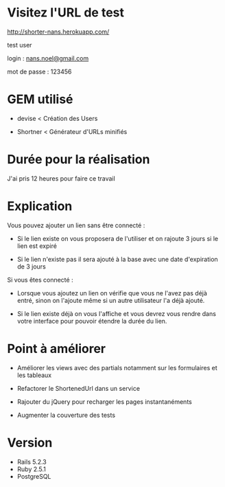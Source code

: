 # Visitez l'URL de test

http://shorter-nans.herokuapp.com/


test user

login : nans.noel@gmail.com

mot de passe : 123456

# GEM utilisé

- devise < Création des Users

- Shortner < Générateur d'URLs minifiés

# Durée pour la réalisation

J'ai pris 12 heures pour faire ce travail 

# Explication

Vous pouvez ajouter un lien sans être connecté :

- Si le lien existe on vous proposera de l'utiliser et on rajoute 3 jours si le lien est expiré

- Si le lien n'existe pas il sera ajouté à la base avec une date d'expiration de 3 jours

Si vous êtes connecté :

- Lorsque vous ajoutez un lien on vérifie que vous ne l'avez pas déjà entré, sinon on l'ajoute même si
un autre utilisateur l'a déjà ajouté.

- Si le lien existe déjà on vous l'affiche et vous devrez vous rendre dans votre interface pour
pouvoir étendre la durée du lien.

# Point à améliorer

- Améliorer les views avec des partials notamment sur les formulaires et les tableaux

- Refactorer le ShortenedUrl dans un service

- Rajouter du jQuery pour recharger les pages instantanéments 

- Augmenter la couverture des tests
 
# Version

- Rails 5.2.3
- Ruby 2.5.1
- PostgreSQL